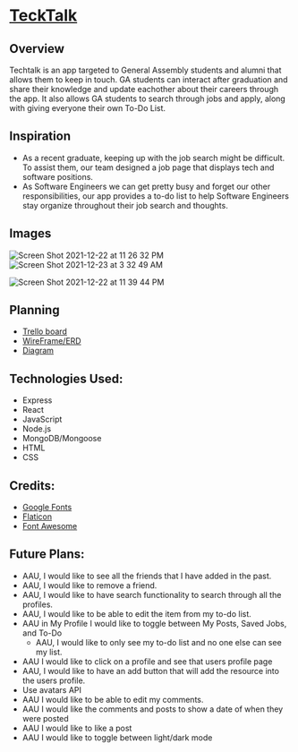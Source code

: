 # <a href='https://ga-tech-talk.herokuapp.com/'>TeckTalk</a>


## Overview

  Techtalk is an app targeted to General Assembly students and alumni that allows them to keep in touch. GA students can interact after graduation and share their knowledge and update eachother about their careers through the app. It also allows GA students to search through jobs and apply, along with giving everyone their own To-Do List. 


## Inspiration

  - As a recent graduate, keeping up with the job search might be difficult. To assist them, our team designed a job page that displays tech and software positions. 
  - As Software Engineers we can get pretty busy and forget our other responsibilities, our app provides a to-do list to help Software Engineers stay organize throughout their job search and thoughts. 

## Images
![Screen Shot 2021-12-22 at 11 26 32 PM](https://user-images.githubusercontent.com/90650175/147211763-17cf82a1-03d3-455c-a38b-a328a74a3616.png)
![Screen Shot 2021-12-23 at 3 32 49 AM](https://user-images.githubusercontent.com/90650175/147212110-24edb581-6c6c-4204-9311-b472681393d4.png)

![Screen Shot 2021-12-22 at 11 39 44 PM](https://user-images.githubusercontent.com/90650175/147211762-bfc31f31-cf46-4339-a152-c32f866469e0.png)


## Planning
  -  <a href='https://trello.com/b/B2rZsNuh/techtalk'>Trello board</a>
  -  <a href='https://whimsical.com/raee-erd-wireframe-FVn4ELdEAimZMB8u5okP7d'>WireFrame/ERD</a>
  -  <a href='https://whimsical.com/techtalk-RryeqpZDPCYyj9RBtu4YVb'>Diagram</a>
  

## Technologies Used: 
* Express
* React
* JavaScript
* Node.js
* MongoDB/Mongoose
* HTML
* CSS

## Credits:
  - <a href='https://fonts.google.com/specimen/Slabo+27px?category=Serif,Sans+Serif,Display&stylecount=1&width=6'>Google Fonts</a>
  - <a href='https://www.freepik.com'>Flaticon</a>
  - <a href='https://fontawesome.com/'>Font Awesome</a>

## Future Plans:
  - AAU, I would like to see all the friends that I have added in the past.
  - AAU, I would like to remove a friend.
  - AAU, I would like to have search functionality to search through all the profiles.
  - AAU, I would like to be able to edit the item from my to-do list.
  - AAU in My Profile I would like to toggle between My Posts, Saved Jobs, and To-Do
    - AAU, I would like to only see my to-do list and no one else can see my list.
  - AAU I would like to click on a profile and see that users profile page
  - AAU, I would like to have an add button that will add the resource into the users profile.
  - Use avatars API
  - AAU I would like to be able to edit my comments.
  - AAU I would like the comments and posts to show a date of when they were posted
  - AAU I would like to like a post
  - AAU I would like to toggle between light/dark mode
